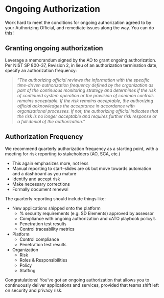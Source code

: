 # Ongoing Authorization

Work hard to meet the conditions for ongoing authorization agreed to by your Authorizing Official, and remediate issues along the way. You can do this!

## Granting ongoing authorization

Leverage a memorandum signed by the AO to grant ongoing authorization. Per NIST SP 800-37, Revision 2, in lieu of an authorization termination date, specify an authorization frequency:

> *“The authorizing official reviews the information with the specific time-driven authorization frequency defined by the organization as part of the continuous monitoring strategy and determines if the risk of continued system operation or the provision of common controls remains acceptable. If the risk remains acceptable, the authorizing official acknowledges the acceptance in accordance with organizational processes. If not, the authorizing official indicates that the risk is no longer acceptable and requires further risk response or a full denial of the authorization.”*

## Authorization Frequency

We recommend quarterly authorization frequency as a starting point, with a meeting for risk reporting to stakeholders (AO, SCA, etc.)

- This again emphasizes more, not less
- Manual reporting to start–slides are ok but move towards automation and a dashboard as you mature
- Identify and accept risk
- Make necessary corrections
- Formally document renewal

The quarterly reporting should include things like:

- New applications shipped onto the platform
  - % security requirements (e.g. SD Elements) approved by assessor
  - Compliance with ongoing authorization and cATO playbook policy’s
  - Penetration test results
  - Control traceability metrics
- Platform
  - Control compliance
  - Penetration test results
- Organization
  - Risk
  - Roles & Responsibilities
  - Policy
  - Staffing

Congratulations! You’ve got an ongoing authorization that allows you to continuously deliver applications and services, provided that teams shift left on security and privacy risk.
